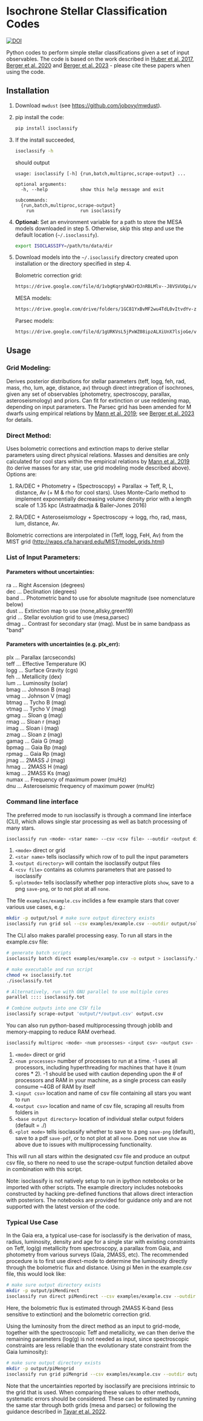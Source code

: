 # Isochrone Stellar Classification Codes

[![DOI](https://zenodo.org/badge/DOI/10.5281/zenodo.573372.svg)](https://doi.org/10.5281/zenodo.573372)

Python codes to perform simple stellar classifications given a set of input observables. The code is based on the work described in [Huber et al. 2017](http://adsabs.harvard.edu/abs/2017ApJ...844..102H), [Berger et al. 2020](https://ui.adsabs.harvard.edu/abs/2020arXiv200107737B/abstract) and [Berger et al. 2023](https://ui.adsabs.harvard.edu/abs/2023arXiv230111338B/abstract) - please cite these papers when using the code.

## Installation

1. Download `mwdust` (see https://github.com/jobovy/mwdust).

2. pip install the code:
    ```bash
    pip install isoclassify
    ```
    
3. If the install succeeded,

    ```bash
    isoclassify -h
    ```

    should output

    ```none
    usage: isoclassify [-h] {run,batch,multiproc,scrape-output} ...

    optional arguments:
      -h, --help            show this help message and exit

    subcommands:
      {run,batch,multiproc,scrape-output}
        run                 run isoclassify
    ```

4. **Optional:** Set an environment variable for a path to store the MESA models downloaded in step 5. Otherwise, skip this step and use the default location (`~/.isoclassify`).

    ```bash
    export ISOCLASSIFY=/path/to/data/dir
    ```

5. Download models into the `~/.isoclassify` directory created upon installation or the directory specified in step 4.

   Bolometric correction grid:
   ```bash
   https://drive.google.com/file/d/1vbgKqrghAWJrDJnRBLMlv--J8VSVUOpi/view?usp=sharing
    ```
   MESA models:
    ```bash
   https://drive.google.com/drive/folders/1GC81YxBvMF2wu4TdL0vItvdYv-zsaLI1?usp=sharing
    ```
   Parsec models:
   ```bash
   https://drive.google.com/file/d/1gURKVsL5jPxWZ08ipzALXiUnX7lsjoGe/view?usp=sharing
   ```


## Usage

### Grid Modeling:

Derives posterior distributions for stellar parameters (teff, logg, feh, rad, mass, rho, lum, age, distance, av) through direct intregration of isochrones, given any set of observables (photometry, spectroscopy, parallax, asteroseismology) and priors. Can fit for extinction or use reddening map, depending on input parameters. The Parsec grid has been amended for M dwarfs using empirical relations by [Mann et al. 2019](https://ui.adsabs.harvard.edu/abs/2019ApJ...871...63M/abstract); see [Berger et al. 2023](https://ui.adsabs.harvard.edu/abs/2023arXiv230111338B/abstract) for details. <br />


### Direct Method:

Uses bolometric corrections and extinction maps to derive stellar parameters using direct physical relations. Masses and densities are only calculated for cool stars within the empirical relations by [Mann et al. 2019](https://ui.adsabs.harvard.edu/abs/2019ApJ...871...63M/abstract) (to derive masses for any star, use grid modeling mode described above). Options are: <br />

1.  RA/DEC + Photometry + (Spectroscopy) + Parallax -> Teff, R, L, distance, Av (+ M & rho for cool stars). Uses Monte-Carlo method to implement exponentially decreasing volume density prior with a length scale of 1.35 kpc (Astraatmadja & Bailer-Jones 2016)

1. RA/DEC + Asteroseismology + Spectroscopy -> logg, rho, rad, mass, lum, distance, Av. 

Bolometric corrections are interpolated in (Teff, logg, FeH, Av) from the MIST grid (http://waps.cfa.harvard.edu/MIST/model_grids.html)


### List of Input Parameters:

#### Parameters without uncertainties: 
ra    ... Right Ascension (degrees) <br />
dec   ... Declination (degrees) <br />
band  ... Photometric band to use for absolute magnitude (see nomenclature below) <br />
dust  ... Extinction map to use (none,allsky,green19) <br />
grid  ... Stellar evolution grid to use (mesa,parsec) <br />
dmag  ... Contrast for secondary star (mag). Must be in same bandpass as "band" <br />

#### Parameters with uncertainties (e.g. plx_err): 
plx   ... Parallax (arcseconds) <br />
teff  ... Effective Temperature (K) <br />
logg  ... Surface Gravity (cgs) <br />
feh   ... Metallicity (dex) <br />
lum   ... Luminosity (solar) <br />
bmag  ... Johnson B (mag) <br />
vmag  ... Johnson V (mag) <br />
btmag ... Tycho B (mag) <br />
vtmag ... Tycho V (mag) <br />
gmag  ... Sloan g (mag) <br />
rmag  ... Sloan r (mag) <br />
imag  ... Sloan i (mag) <br />
zmag  ... Sloan z (mag) <br />
gamag ... Gaia G (mag) <br />
bpmag ... Gaia Bp (mag) <br />
rpmag ... Gaia Rp (mag) <br />
jmag  ... 2MASS J (mag) <br />
hmag  ... 2MASS H (mag) <br />
kmag  ... 2MASS Ks (mag) <br />
numax ... Frequency of maximum power (muHz) <br />
dnu   ... Asteroseismic frequency of maximum power (muHz) <br />


### Command line interface

The preferred mode to run isoclassify is through a command line interface (CLI), which allows single star processing as well as batch processing of many stars.

```bash
isoclassify run <mode> <star name> --csv <csv file> --outdir <output directory> --plot <plotmode> 
```

1. `<mode>` direct or grid
1. `<star name>` tells isoclassify which row of <csv file> to pull the input parameters
1. `<output directory>` will contain the isoclassify output files
1. `<csv file>` contains as columns parameters that are passed to isoclassify
1. `<plotmode>` tells isoclassify whether pop interactive plots `show`, save to a png `save-png`, or to not plot at all `none`.

The file `examples/example.csv` inclides a few example stars that cover various use cases, e.g.:

```bash
mkdir -p output/sol # make sure output directory exists
isoclassify run grid sol --csv examples/example.csv --outdir output/sol --plot show
```

The CLI also makes parallel processing easy. To run all stars in the example.csv file:

```bash
# generate batch scripts
isoclassify batch direct examples/example.csv -o output > isoclassify.tot 

# make executable and run script
chmod +x isoclassify.tot
./isoclassify.tot

# Alternatively, run with GNU parallel to use multiple cores
parallel :::: isoclassify.tot

# Combine outputs into one CSV file
isoclassify scrape-output 'output/*/output.csv' output.csv
```

You can also run python-based multiprocessing through joblib and memory-mapping to reduce RAM overhead.

```bash
isoclassify multiproc <mode> <num processes> <input csv> <output csv> --baseoutdir <base output directory> --plot <plot mode>
```

1. `<mode>` direct or grid
1. `<num processes>` number of processes to run at a time. -1 uses all processors, including hyperthreading for machines that have it (num cores * 2). -1 should be used with caution depending upon the # of processors and RAM in your machine, as a single process can easily consume ~4GB of RAM by itself
1. `<input csv>` location and name of csv file containing all stars you want to run
1. `<output csv>` location and name of csv file, scraping all results from folders in <base output directory>
1. `<base output directory>` location of individual stellar output folders (default = ./)
1. `<plot mode>` tells isoclassify whether to save to a png `save-png` (default), save to a pdf `save-pdf`, or to not plot at all `none`. Does not use `show` as above due to issues with multiprocessing functionality.

This will run all stars within the designated csv file and produce an output csv file, so there no need to use the scrape-output function detailed above in combination with this script.

Note: isoclassify is not natively setup to run in ipython notebooks or be imported with other scripts. The example directory includes notebooks constructed by hacking pre-defined functions that allows direct interaction with posteriors. The notebooks are provided for guidance only and are not supported with the latest version of the code.


### Typical Use Case 

In the Gaia era, a typical use-case for isoclassify is the derivation of mass, radius, luminosity, density and age for a single star with existing constraints on Teff, log(g) metallicity from spectroscopy, a parallax from Gaia, and photometry from various surveys (Gaia, 2MASS, etc). The recommended procedure is to first use direct-mode to determine the luminosity directly through the bolometric flux and distance. Using pi Men in the example.csv file, this would look like:

```bash
# make sure output directory exists
mkdir -p output/piMendirect 
isoclassify run direct piMendirect --csv examples/example.csv --outdir output/piMendirect --plot show
```
Here, the bolometric flux is estimated through 2MASS K-band (less sensitive to extinction) and the bolometric correction grid. 

Using the luminosity from the direct method as an input to grid-mode, together with the spectroscopic Teff and metallicity, we can then derive the remaining parameters (log(g) is not needed as input, since spectroscopic constraints are less reliable than the evolutionary state constraint from the Gaia luminosity):
```bash
# make sure output directory exists
mkdir -p output/piMengrid 
isoclassify run grid piMengrid --csv examples/example.csv --outdir output/piMengrid --plot show
```

Note that the uncertainties reported by isoclassify are precisions intrinsic to the grid that is used. When comparing these values to other methods, systematic errors should be considered. These can be estimated by running the same star through both grids (mesa and parsec) or following the guidance described in [Tayar et al. 2022](https://ui.adsabs.harvard.edu/abs/2022ApJ...927...31T/abstract).
